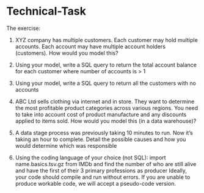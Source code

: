 # Technical-Task

The exercise:
1.	XYZ company has multiple customers.  Each customer may hold multiple accounts.  Each account may have multiple account holders (customers).  How would you model this?

2.	Using your model, write a SQL query to return the total account balance for each customer where number of accounts is > 1

3.	Using your model, write a SQL query to return all the customers with no accounts

4.	ABC Ltd sells clothing via internet and in store.  They want to determine the most profitable product categories across various regions.  You need to take into account cost of product manufacture and any discounts applied to items sold.  How would you model this (in a data warehouse)?

5.	A data stage process was previously taking 10 minutes to run.  Now it’s taking an hour to complete.  Detail the possible causes and how you would determine which was responsible

6.	Using the coding language of your choice (not SQL): import name.basics.tsv.gz from IMDb and find the number of who are still alive and have the first of their 3 primary professions as producer
Ideally, your code should compile and run without errors. If you are unable to produce workable code, we will accept a pseudo-code version.

